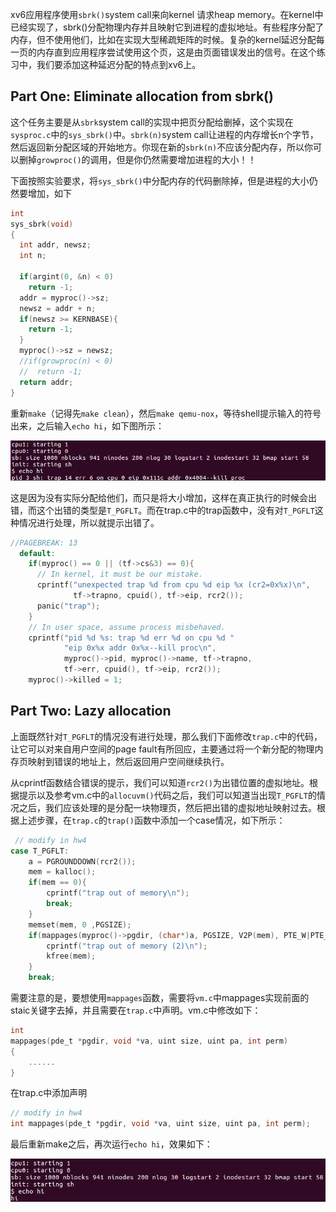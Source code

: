 xv6应用程序使用`sbrk()`system call来向kernel 请求heap memory。在kernel中已经实现了，sbrk()分配物理内存并且映射它到进程的虚拟地址。有些程序分配了内存，但不使用他们，比如在实现大型稀疏矩阵的时候。复杂的kernel延迟分配每一页的内存直到应用程序尝试使用这个页，这是由页面错误发出的信号。在这个练习中，我们要添加这种延迟分配的特点到xv6上。

## Part One: Eliminate allocation from sbrk()

这个任务主要是从`sbrk`system call的实现中把页分配给删掉，这个实现在`sysproc.c`中的`sys_sbrk()`中。`sbrk(n)`system call让进程的内存增长n个字节，然后返回新分配区域的开始地方。你现在新的`sbrk(n)`不应该分配内存，所以你可以删掉`growproc()`的调用，但是你仍然需要增加进程的大小！！

下面按照实验要求，将`sys_sbrk()`中分配内存的代码删除掉，但是进程的大小仍然要增加，如下

```c
int
sys_sbrk(void)
{
  int addr, newsz;
  int n;

  if(argint(0, &n) < 0)
    return -1;
  addr = myproc()->sz;
  newsz = addr + n;
  if(newsz >= KERNBASE){
    return -1;
  }
  myproc()->sz = newsz;
  //if(growproc(n) < 0)
  //  return -1;
  return addr;
}
```

重新`make`（记得先`make clean`），然后`make qemu-nox`，等待shell提示输入的符号出来，之后输入`echo hi`，如下图所示：

![](./image/HW4_0.png)

这是因为没有实际分配给他们，而只是将大小增加，这样在真正执行的时候会出错，而这个出错的类型是`T_PGFLT`。而在trap.c中的trap函数中，没有对`T_PGFLT`这种情况进行处理，所以就提示出错了。

```c
//PAGEBREAK: 13
  default:
    if(myproc() == 0 || (tf->cs&3) == 0){
      // In kernel, it must be our mistake.
      cprintf("unexpected trap %d from cpu %d eip %x (cr2=0x%x)\n",
              tf->trapno, cpuid(), tf->eip, rcr2());
      panic("trap");
    }
    // In user space, assume process misbehaved.
    cprintf("pid %d %s: trap %d err %d on cpu %d "
            "eip 0x%x addr 0x%x--kill proc\n",
            myproc()->pid, myproc()->name, tf->trapno,
            tf->err, cpuid(), tf->eip, rcr2());
    myproc()->killed = 1;
```

## Part Two: Lazy allocation

上面既然针对`T_PGFLT`的情况没有进行处理，那么我们下面修改`trap.c`中的代码，让它可以对来自用户空间的page fault有所回应，主要通过将一个新分配的物理内存页映射到错误的地址上，然后返回用户空间继续执行。

从cprintf函数结合错误的提示，我们可以知道`rcr2()`为出错位置的虚拟地址。根据提示以及参考vm.c中的` allocuvm() `代码之后，我们可以知道当出现`T_PGFLT`的情况之后，我们应该处理的是分配一块物理页，然后把出错的虚拟地址映射过去。根据上述步骤，在`trap.c`的`trap()`函数中添加一个case情况，如下所示：

```c
 // modify in hw4
case T_PGFLT:
    a = PGROUNDDOWN(rcr2());
    mem = kalloc();
    if(mem == 0){
        cprintf("trap out of memory\n");
        break;
    }
    memset(mem, 0 ,PGSIZE);
    if(mappages(myproc()->pgdir, (char*)a, PGSIZE, V2P(mem), PTE_W|PTE_U)<0){
        cprintf("trap out of memory (2)\n");
        kfree(mem);
    }
    break;
```

需要注意的是，要想使用`mappages`函数，需要将`vm.c`中mappages实现前面的staic关键字去掉，并且需要在`trap.c`中声明。vm.c中修改如下：

```c
int
mappages(pde_t *pgdir, void *va, uint size, uint pa, int perm)
{
    ......
}
```

在trap.c中添加声明

```c
// modify in hw4                                                                                 
int mappages(pde_t *pgdir, void *va, uint size, uint pa, int perm);
```

最后重新make之后，再次运行`echo hi`，效果如下：

![](./image/HW4_1.jpg)



